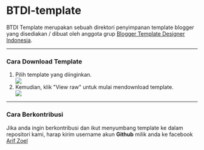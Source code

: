 # BTDI-template
BTDI Template merupakan sebuah direktori penyimpanan template blogger yang disediakan / dibuat oleh anggota grup <a href='https://www.facebook.com/groups/B.Template.ID'>Blogger Template Designer Indonesia</a>.

<hr/>

### Cara Download Template
<ol>
<li>Pilih template yang diinginkan.</li>
<img src='http://s33.postimg.org/kyx8pjm27/cara1.png'/><br/>
<li>Kemudian, klik "View raw" untuk mulai mendownload template.</li>
<img src='http://s33.postimg.org/u7zeznuy7/cara2.png'/>
</ol>

<hr/>

### Cara Berkontribusi
<p>Jika anda ingin berkontribusi dan ikut menyumbang template ke dalam repositori kami, harap kirim username akun <b>Github</b> milik anda ke facebook <a href='http://fb.com/szoel135'>Arif Zoel</a></p>
